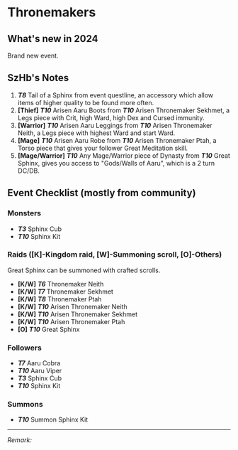 # Thronemakers

## What's new in 2024

Brand new event.

## SzHb's Notes
1. ***T8*** Tail of a Sphinx from event questline, an accessory which allow items of higher quality to be found more often.
2. **[Thief]** ***T10*** Arisen Aaru Boots from ***T10*** Arisen Thronemaker Sekhmet, a Legs piece with Crit, high Ward, high Dex and Cursed immunity. 
3. **[Warrior]** ***T10*** Arisen Aaru Leggings from ***T10*** Arisen Thronemaker Neith, a Legs piece with highest Ward and start Ward.
4. **[Mage]** ***T10*** Arisen Aaru Robe from ***T10*** Arisen Thronemaker Ptah, a Torso piece that gives your follower Great Meditation skill.
5. **[Mage/Warrior]** ***T10*** Any Mage/Warrior piece of Dynasty from ***T10*** Great Sphinx, gives you access to "Gods/Walls of Aaru", which is a 2 turn DC/DB.

## Event Checklist (mostly from community)

### Monsters

- ***T3*** Sphinx Cub
- ***T10*** Sphinx Kit

### Raids ([K]-Kingdom raid, [W]-Summoning scroll, [O]-Others)

Great Sphinx can be summoned with crafted scrolls.

- **[K/W]** ***T6*** Thronemaker Neith
- **[K/W]** ***T7*** Thronemaker Sekhmet
- **[K/W]** ***T8*** Thronemaker Ptah
- **[K/W]** ***T10*** Arisen Thronemaker Neith
- **[K/W]** ***T10*** Arisen Thronemaker Sekhmet
- **[K/W]** ***T10*** Arisen Thronemaker Ptah
- **[O]** ***T10*** Great Sphinx

### Followers

- ***T7*** Aaru Cobra
- ***T10*** Aaru Viper
- ***T3*** Sphinx Cub
- ***T10*** Sphinx Kit

### Summons

- ***T10*** Summon Sphinx Kit

---

*Remark:*

